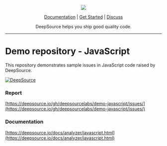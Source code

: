 <p align="center">
  <img src="https://deepsource.io/images/logo-wordmark-dark.svg" />
</p>

<p align="center">
  <a href="https://deepsource.io/docs/">Documentation</a> |
  <a href="https://deepsource.io/signup/">Get Started</a> |
  <a href="https://discuss.deepsource.io/">Discuss</a>
</p>

<p align="center">
  DeepSource helps you ship good quality code. 
</p>

</p>

---

# Demo repository - JavaScript

This repository demonstrates sample issues in JavaScript code raised by DeepSource.

[![DeepSource](https://deepsource.io/gh/deepsourcelabs/demo-javascript.svg/?label=active+issues&show_trend=true)](https://deepsource.io/gh/deepsourcelabs/demo-javascript/?ref=repository-badge)

### Report

[https://deepsource.io/gh/deepsourcelabs/demo-javascript/issues/](https://deepsource.io/gh/deepsourcelabs/demo-javascript/issues/)

### Documentation

[https://deepsource.io/docs/analyzer/javascript.html](https://deepsource.io/docs/analyzer/javascript.html)
